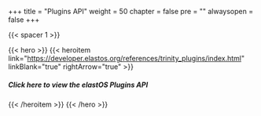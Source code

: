 

+++
title = "Plugins API"
weight = 50
chapter = false
pre = ""
alwaysopen = false
+++


{{< spacer 1 >}}

{{< hero >}}
    {{< heroitem link="https://developer.elastos.org/references/trinity_plugins/index.html" linkBlank="true" rightArrow="true" >}}
        <h5>Click here to view the elastOS Plugins API</h5> 
    {{< /heroitem >}}
{{< /hero >}}
